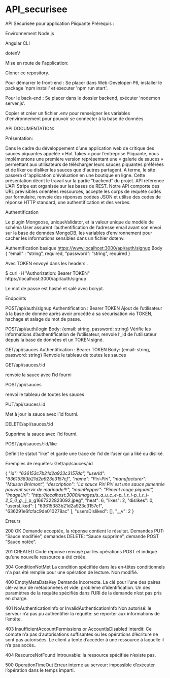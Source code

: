 # API_securisee
API Sécurisée pour application Piiquante
Prérequis :

Environnement Node.js

Angular CLI

dotenV


Mise en route de l'application:

Cloner ce repository.

Pour démarrer le front-end : Se placer dans Web-Developer-P6, installer le package 'npm install' et executer 'npm run start'.

Pour le back-end : Se placer dans le dossier backend, exécuter 'nodemon server.js'.

Copier et créer un fichier .env pour renseigner les variables d'environnement pour pouvoir se connecter à la base de données

API DOCUMENTATION:

Présentation:

Dans le cadre du développement d’une application web de critique des sauces piquantes appelée « Hot Takes » pour l’entreprise Piiquante, nous implémentons une première version représentant une « galerie de sauces » permettant aux utilisateurs de télécharger leurs sauces piquantes préférées et de liker ou disliker les sauces que d'autres partagent. A terme, le site passera d 'application d'évaluation en une boutique en ligne. Cette présentation décrit le travail sur la partie “backend” du projet.
API référence
L'API Stripe est organisée sur les bases de REST. Notre API comporte des URL prévisibles orientées ressources, accepte les corps de requête codés par formulaire, renvoie des réponses codées JSON et utilise des codes de réponse HTTP standard, une authentification et des verbes.

Authentification 

Le plugin Mongoose, uniqueValidator, et la valeur unique du modèle de schéma User assurent l’authentification de l’adresse email avant son envoi sur la base de données MongoDB, les variables d’environnement pour cacher les informations sensibles dans un fichier dotenv.

Authentification basique
https://www.localhost:3000/api/auth/signup
Body
{
“email” : “string”, required,
“password”: “string”, required
}

Avec TOKEN envoyé dans les headers .

$ curl -H "Authorization: Bearer TOKEN" https://localhost:3000/api/auth/signup

Le mot de passe est hashé et salé avec bcrypt.

Endpoints

POST/api/auth/signup
Authentification : Bearer TOKEN
Ajout de l’utilisateur à la base de donnée après avoir procédé à sa sécurisation via TOKEN, hachage et salage du mot de passe.

POST/api/auth/login
Body:
{email: string, password: string}
Vérifie les informations d’authentification de l’utilisateur, renvoie l’_id de l’utilisateur depuis la base de données et un TOKEN signé.

GET/api/sauces
Authentification : Bearer TOKEN
Body:
{email: string, password: string}
Renvoie le tableau de toutes les sauces

GET/api/sauces/:id


renvoie la sauce avec l’id fourni

POST/api/sauces


renvoi le tableau de toutes les sauces

PUT/api/sauces/:id


Met à jour la sauce avec l’id fourni.

DELETE/api/sauces/:id


Supprime la sauce avec l’id fourni.

POST/api/sauces/:id/like


Définit le statut “like” et garde une trace de l’id de l’user qui a liké ou disliké.

Exemples de requêtes:
Get/api/sauces/:id 

{
    "_id": "636153c7b21d2a923c3157da",
    "userId": "63615383b21d2a923c3157cf",
    "name": "Piri-Piri",
    "manufacturer": "Maison Brémont",
    "description": "La sauce Piri Piri est une sauce pimentée pouvant servir de marinade!!!",
    "mainPepper": "Piment rouge piquant",
    "imageUrl": "http://localhost:3000/images/s_a_u_c_e_-_p_i_r_i_-_p_i_r_i_-_2_5_0_g_._j_p_g1667322823092.jpeg",
    "heat": 6,
    "likes": 2,
    "dislikes": 0,
    "usersLiked": [
        "63615383b21d2a923c3157cf",
        "636291e6fcfac9de010278ac"
    ],
    "usersDisliked": [],
    "__v": 2
}

Erreurs

200 OK
Demande acceptée, la réponse contient le résultat. Demandes PUT: “Sauce modifiée”, demandes DELETE: “Sauce supprimé”, demande POST “Sauce notée”.

201 CREATED
Code réponse renvoyé par les opérations  POST et indique qu’une nouvelle ressource a été créée.

304 ConditionNotMet
La condition spécifiée dans les en-têtes conditionnels n'a pas été remplie pour une opération de lecture. Non modifié.

400 EmptyMetaDataKey
Demande incorrecte. La clé pour l’une des paires clé-valeur de métadonnées et vide: problème d’identification. Un des paramètres de la requête spécifiés dans l’URI de la demande n’est pas pris en charge.

401 NoAuthenticationInfo or InvalidAuthenticationInfo
Non autorisé: le serveur n’a pas pu authentifier la requête: se reporter aux informations de l’entête.

403 InsufficientAccountPermissions or AccountIsDisabled
Interdit: Ce compte n’a pas d’autorisations suffisantes ou les opérations d’écriture ne sont pas autorisées. Le client a tenté d’accéder à une ressource à laquelle il n’a pas accès..

404 ResourceNotFound
Introuvable: la ressource spécifiée n’existe pas.

500 OperationTimeOut
Erreur interne au serveur: impossible d’exécuter l’opération dans le temps imparti.


